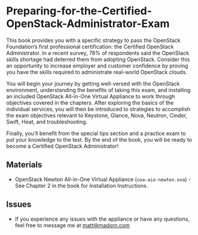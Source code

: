 # Preparing-for-the-Certified-OpenStack-Administrator-Exam

This book provides you with a specific strategy to pass the OpenStack Foundation’s first professional certification: the Certified OpenStack Administrator. In a recent survey, 78% of respondents said the OpenStack skills shortage had deterred them from adopting OpenStack. Consider this an opportunity to increase employer and customer confidence by proving you have the skills required to administrate real-world OpenStack clouds. 

You will begin your journey by getting well-versed with the OpenStack environment, understanding the benefits of taking this exam, and installing an included OpenStack All-in-One Virtual Appliance to work through objectives covered in the chapters. After exploring the basics of the individual services, you will then be introduced to strategies to accomplish the exam objectives relevant to Keystone, Glance, Nova, Neutron, Cinder, Swift, Heat, and troubleshooting. 

Finally, you’ll benefit from the special tips section and a practice exam to put your knowledge to the test. By the end of the book, you will be ready to become a Certified OpenStack Administrator!

## Materials

* OpenStack Newton All-in-One Virtual Appliance (`coa-aio-newton.ova`) - See Chapter 2 in the book for Installation Instructions.

## Issues

* If you experience any issues with the appliance or have any questions, feel free to message me at [matt@madorn.com](mailto:matt@madorn.com)
